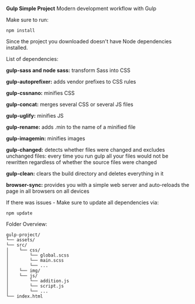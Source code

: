 **Gulp Simple Project**
Modern development workflow with Gulp



Make sure to run:
```
npm install 
```
Since the project you downloaded doesn't have Node dependencies installed.

List of dependencies:

**gulp-sass and node sass:** transform Sass into CSS

**gulp-autoprefixer:** adds vendor prefixes to CSS rules 

**gulp-cssnano:** minifies CSS

**gulp-concat:** merges several CSS or several JS files

**gulp-uglify:** minifies JS

**gulp-rename:** adds .min to the name of a minified file

**gulp-imagemin:** minifies images

**gulp-changed:** detects whether files were changed and excludes unchanged files: every time you run gulp all your files would not be rewritten regardless of whether the source files were changed

**gulp-clean:** clears the build directory and deletes everything in it

**browser-sync:** provides you with a simple web server and auto-reloads the page in all browsers on all devices



If there was issues - Make sure to update all dependencies via:
```
npm update
```



Folder Overview:
```
gulp-project/
└── assets/
└── src/
│    └── css/
│        └── global.scss 
│        └── main.scss 
│        └── ...
│    └── img/
│    └── js/
│        └── addition.js
│        └── script.js
│        └── ...
└── index.html
```

